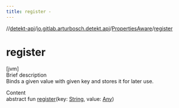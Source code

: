 ```yaml
---
title: register -
---
```

//[detekt-api](../../index.md)/[io.gitlab.arturbosch.detekt.api](../index.md)/[PropertiesAware](index.md)/[register](register.md)



# register  
[jvm]  
Brief description  
Binds a given value with given key and stores it for later use.  
  
  
Content  
abstract fun [register](register.md)(key: [String](https://kotlinlang.org/api/latest/jvm/stdlib/kotlin/-string/index.html), value: [Any](https://kotlinlang.org/api/latest/jvm/stdlib/kotlin/-any/index.html))  



